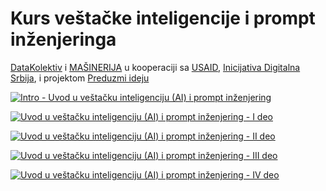 # Kurs veštačke inteligencije i prompt inženjeringa

[DataKolektiv](http://www.datakolektiv.com/app_direct/DataKolektivServer/) i [MAŠINERIJA](https://www.linkedin.com/company/machineryorg/) u kooperaciji sa [USAID](https://www.usaid.gov/sr/serbia), [Inicijativa Digitalna Srbija](https://www.dsi.rs/), i projektom [Preduzmi ideju](https://www.preduzmi.rs/)

[![Intro - Uvod u veštačku inteligenciju (AI) i prompt inženjering](path/to/your/image.png)](https://www.youtube.com/watch?v=JyacSRLn8mA&list=PLnd-X8kHeffVWZLQCtDmegHGpTeVVa2Cn&index=1)

[![Uvod u veštačku inteligenciju (AI) i prompt inženjering - I deo](path/to/your/image.png)](https://www.youtube.com/watch?v=X0Js3vl-RLc&list=PLnd-X8kHeffVWZLQCtDmegHGpTeVVa2Cn&index=2)

[![Uvod u veštačku inteligenciju (AI) i prompt inženjering - II deo](path/to/your/image.png)](https://www.youtube.com/watch?v=B9Vu4v0GLbQ&list=PLnd-X8kHeffVWZLQCtDmegHGpTeVVa2Cn&index=3)

[![Uvod u veštačku inteligenciju (AI) i prompt inženjering - III deo](path/to/your/image.png)](https://www.youtube.com/watch?v=Em2lydCdMmE&list=PLnd-X8kHeffVWZLQCtDmegHGpTeVVa2Cn&index=4)

[![Uvod u veštačku inteligenciju (AI) i prompt inženjering - IV deo](path/to/your/image.png)](https://www.youtube.com/watch?v=3KgbttlmkjY&list=PLnd-X8kHeffVWZLQCtDmegHGpTeVVa2Cn&index=5)


